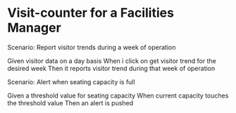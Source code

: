 # Visit-counter for a Facilities Manager

Scenario: Report visitor trends during a week of operation

  Given visitor data on a day basis
  When i click on get visitor trend for the desired week
  Then it reports visitor trend during that week of operation

Scenario: Alert when seating capacity is full

  Given a threshold value for seating capacity
  When current capacity touches the threshold value
  Then an alert is pushed
